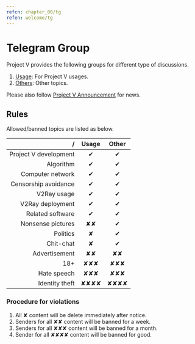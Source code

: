 ```yaml
---
refcn: chapter_00/tg
refen: welcome/tg
---
```

# Telegram Group

Project V provides the following groups for different type of discussions.

1. [Usage](https://t.me/v2fly_chat): For Project V usages.
2. [Others](https://t.me/joinchat/DNcazUIYaH80uVfeS716jg): Other topics.

Please also follow [Project V Announcement](https://t.me/v2fly) for news.

## Rules

Allowed/banned topics are listed as below.

|                     / |              Usage               |              Other               |
| ---------------------:|:--------------------------------:|:--------------------------------:|
| Project V development |             &#10004;             |             &#10004;             |
|             Algorithm |             &#10004;             |             &#10004;             |
|      Computer network |             &#10004;             |             &#10004;             |
|  Censorship avoidance |             &#10004;             |             &#10004;             |
|           V2Ray usage |             &#10004;             |             &#10004;             |
|      V2Ray deployment |             &#10004;             |             &#10004;             |
|      Related software |             &#10004;             |             &#10004;             |
|     Nonsense pictures |         &#10008;&#10008;         |             &#10004;             |
|              Politics |             &#10008;             |             &#10004;             |
|             Chit-chat |             &#10008;             |             &#10004;             |
|         Advertisement |         &#10008;&#10008;         |         &#10008;&#10008;         |
|                   18+ |     &#10008;&#10008;&#10008;     |     &#10008;&#10008;&#10008;     |
|           Hate speech |     &#10008;&#10008;&#10008;     |     &#10008;&#10008;&#10008;     |
|        Identity theft | &#10008;&#10008;&#10008;&#10008; | &#10008;&#10008;&#10008;&#10008; |

### Procedure for violations

1. All &#10008; content will be delete immediately after notice.
2. Senders for all &#10008;&#10008; content will be banned for a week.
3. Senders for all &#10008;&#10008;&#10008; content will be banned for a month.
4. Sender for all &#10008;&#10008;&#10008;&#10008; content will be banned for good.